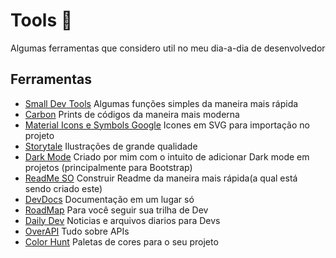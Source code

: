 
# Tools 💫

Algumas ferramentas que considero util no meu dia-a-dia de desenvolvedor


## Ferramentas 

 - [Small Dev Tools](https://smalldev.tools/)
  Algumas funções simples da maneira mais rápida
 - [Carbon](https://carbon.now.sh/)
 Prints de códigos da maneira mais moderna
 - [Material Icons e Symbols Google](https://fonts.google.com/icons?icon.set=Material+Icons)
Icones em SVG para importação no projeto
 - [Storytale](https://storytale.io/)
Ilustrações de grande qualidade
- [Dark Mode](https://github.com/bittenks/DarkMode)
Criado por mim com o intuito de adicionar Dark mode em projetos (principalmente para Bootstrap)
- [ReadMe SO](https://readme.so/pt/editor)
Construir Readme da maneira mais rápida(a qual está sendo criado este)
- [DevDocs](https://devdocs.io/)
Documentação em um lugar só
- [RoadMap](https://roadmap.sh/)
Para você seguir sua trilha de Dev
- [Daily Dev](https://app.daily.dev/)
Noticias e arquivos diarios para Devs
- [OverAPI](https://overapi.com/)
Tudo sobre APIs
- [Color Hunt](https://colorhunt.co/)
Paletas de cores para o seu projeto



